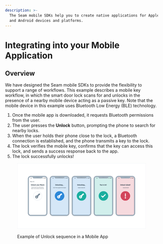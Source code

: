 ```yaml
---
description: >-
  The Seam mobile SDKs help you to create native applications for Apple (iOS)
  and Android devices and platforms.
---
```


# Integrating into your Mobile Application

## Overview

We have designed the Seam mobile SDKs to provide the flexibility to support a range of workflows. This example describes a mobile key workflow, in which the smart door lock scans for and unlocks in the presence of a nearby mobile device acting as a passive key. Note that the mobile device in this example uses Bluetooth Low Energy (BLE) technology.

1. Once the mobile app is downloaded, it requests Bluetooth permissions from the user.
2. The user presses the **Unlock** button, prompting the phone to search for nearby locks.
3. When the user holds their phone close to the lock, a Bluetooth connection is established, and the phone transmits a key to the lock.
4. The lock verifies the mobile key, confirms that the key can access this lock, and sends a success response back to the app.
5. The lock successfully unlocks!

<figure><img src="../../../.gitbook/assets/image (3).png" alt=""><figcaption><p>Example of Unlock sequence in a Mobile App</p></figcaption></figure>


